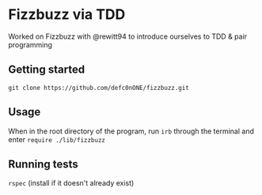 # Fizzbuzz via TDD

Worked on Fizzbuzz with @rewitt94 to introduce ourselves to TDD & pair programming

## Getting started

`git clone https://github.com/defc0nONE/fizzbuzz.git`

## Usage

When in the root directory of the program, run `irb` through the terminal and enter `require ./lib/fizzbuzz`

## Running tests

`rspec` (install if it doesn't already exist)

